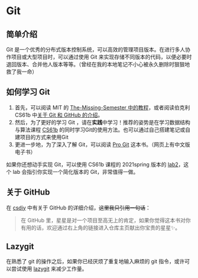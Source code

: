 # Git

## 简单介绍

Git 是一个优秀的分布式版本控制系统，可以高效的管理项目版本。在进行多人协作项目或大型项目时，可以通过使用 Git 来实现存储不同版本的代码，以便必要时退回版本、合并他人版本等等。（曾经在我的本地笔记不小心被永久删除时狠狠地救了我一命）

## 如何学习 Git

1. 首先，可以阅读 MIT 的 [The-Missing-Semester 中的教程](https://missing.csail.mit.edu/2020/version-control/)，或者阅读伯克利 CS61b 中[关于 Git 和 GitHub 的介绍](https://sp18.datastructur.es/materials/lab/lab1/lab1)。
2. 然后，为了更好的学习 Git ，请在**实践**中学习！推荐的姿势是在学习数据结构与算法课程 [CS61b](https://sp18.datastructur.es/index.html) 的同时学习Git的使用方法。也可以通过自己搭建笔记或自建项目的方式来使用Git
3. 更进一步地，为了深入了解 Git，可以阅读 [Pro Git](https://git-scm.com/book/en/v2) 这本书。（网页上有中文版电子书）

如果你还想动手实现 Git，可以使用 CS61b 课程的 2021spring 版本的 [lab2](https://sp21.datastructur.es/materials/proj/proj2/proj2)，这个 lab 会指引你实现一个简化版本的 Git，非常值得一做。

## 关于 GitHub

在 [csdiy](https://csdiy.wiki/%E5%BF%85%E5%AD%A6%E5%B7%A5%E5%85%B7/GitHub/) 中有关于 GitHub 的详细介绍，<del>这里我只引用一句话</del>：

> 在 GitHub 里，星星是对一个项目至高无上的肯定，如果你觉得这本书对你有用的话，欢迎通过右上角的链接进入仓库主页献出你宝贵的星星✨。

## Lazygit

在熟悉了 git 的操作之后，如果你已经厌烦了重复地输入麻烦的 git 指令，或许可以尝试使用 [lazygit](https://github.com/jesseduffield/lazygit) 来减少工作量。
